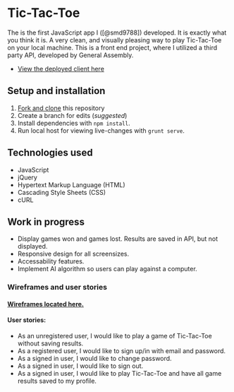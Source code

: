 # Tic-Tac-Toe

The is the first JavaScript app I ([@smd9788]) developed. It is exactly what you think it is. A very clean, and visually pleasing way to play Tic-Tac-Toe on your local machine. This is a front end project, where I utilized a third party API, developed by General Assembly.

-   [View the deployed client here](https://smd9788.github.io/tictactoe-client/)

## Setup and installation
1.  [Fork and clone](https://github.com/smd9788/tictactoe-client) this repository
2.  Create a branch for edits (_suggested_)
3.  Install dependencies with `npm install`.
4.  Run local host for viewing live-changes with `grunt serve`.

## Technologies used

-   JavaScript
-   jQuery
-   Hypertext Markup Language (HTML)
-   Cascading Style Sheets (CSS)
-   cURL

##  Work in progress
-   Display games won and games lost. Results are saved in API, but not displayed.
-   Responsive design for all screensizes.
-   Accessability features.
-   Implement AI algorithm so users can play against a computer.

### Wireframes and user stories

#### [Wireframes located here.](https://i.imgur.com/o88XPAq)
#### User stories:

-   As an unregistered user, I would like to play a game of Tic-Tac-Toe without saving results.
-   As a registered user, I would like to sign up/in with email and password.
-   As a signed in user, I would like to change password.
-   As a signed in user, I would like to sign out.
-   As a signed in user, I would like to play Tic-Tac-Toe and have all game results saved to my profile.
